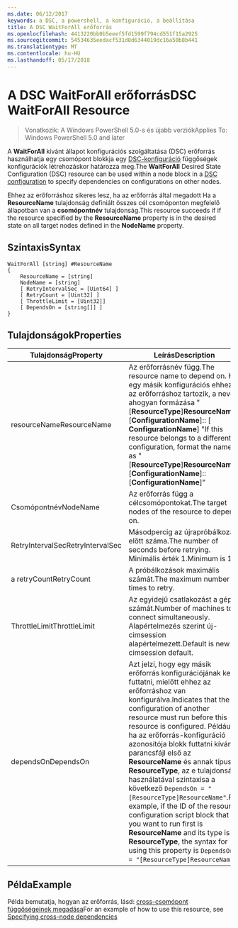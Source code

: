 ```yaml
---
ms.date: 06/12/2017
keywords: a DSC, a powershell, a konfiguráció, a beállítása
title: A DSC WaitForAll erőforrás
ms.openlocfilehash: 4413220bb0b5eeef5fd1599f794cd551f15a2925
ms.sourcegitcommit: 54534635eedacf531d8d6344019dc16a50b8b441
ms.translationtype: MT
ms.contentlocale: hu-HU
ms.lasthandoff: 05/17/2018
---
```

# <a name="dsc-waitforall-resource"></a><span data-ttu-id="c5aee-103">A DSC WaitForAll erőforrás</span><span class="sxs-lookup"><span data-stu-id="c5aee-103">DSC WaitForAll Resource</span></span>

> <span data-ttu-id="c5aee-104">Vonatkozik: A Windows PowerShell 5.0-s és újabb verziók</span><span class="sxs-lookup"><span data-stu-id="c5aee-104">Applies To: Windows PowerShell 5.0 and later</span></span>

<span data-ttu-id="c5aee-105">A **WaitForAll** kívánt állapot konfigurációs szolgáltatása (DSC) erőforrás használhatja egy csomópont blokkja egy [DSC-konfiguráció](configurations.md) függőségek konfigurációk létrehozáskor határozza meg.</span><span class="sxs-lookup"><span data-stu-id="c5aee-105">The **WaitForAll** Desired State Configuration (DSC) resource can be used within a node block in a [DSC configuration](configurations.md) to specify dependencies on configurations on other nodes.</span></span>

<span data-ttu-id="c5aee-106">Ehhez az erőforráshoz sikeres lesz, ha az erőforrás által megadott Ha a **ResourceName** tulajdonság definiált összes cél csomóponton megfelelő állapotban van a **csomópontnév** tulajdonság.</span><span class="sxs-lookup"><span data-stu-id="c5aee-106">This resource succeeds if if the resource specified by the **ResourceName** property is in the desired state on all target nodes defined in the **NodeName** property.</span></span>


## <a name="syntax"></a><span data-ttu-id="c5aee-107">Szintaxis</span><span class="sxs-lookup"><span data-stu-id="c5aee-107">Syntax</span></span>

```
WaitForAll [string] #ResourceName
{
    ResourceName = [string]
    NodeName = [string]
    [ RetryIntervalSec = [Uint64] ]
    [ RetryCount = [Uint32] ]
    [ ThrottleLimit = [Uint32]]
    [ DependsOn = [string[]] ]
}
```

## <a name="properties"></a><span data-ttu-id="c5aee-108">Tulajdonságok</span><span class="sxs-lookup"><span data-stu-id="c5aee-108">Properties</span></span>

|  <span data-ttu-id="c5aee-109">Tulajdonság</span><span class="sxs-lookup"><span data-stu-id="c5aee-109">Property</span></span>  |  <span data-ttu-id="c5aee-110">Leírás</span><span class="sxs-lookup"><span data-stu-id="c5aee-110">Description</span></span>   |
|---|---|
| <span data-ttu-id="c5aee-111">resourceName</span><span class="sxs-lookup"><span data-stu-id="c5aee-111">ResourceName</span></span>| <span data-ttu-id="c5aee-112">Az erőforrásnév függ.</span><span class="sxs-lookup"><span data-stu-id="c5aee-112">The resource name to depend on.</span></span> <span data-ttu-id="c5aee-113">Ha egy másik konfigurációs ehhez az erőforráshoz tartozik, a neve, ahogyan formázása "[__ResourceType__]__ResourceName__:: [__ConfigurationName__]:: [ __ConfigurationName__] "</span><span class="sxs-lookup"><span data-stu-id="c5aee-113">If this resource belongs to a different configuration, format the name as "[__ResourceType__]__ResourceName__::[__ConfigurationName__]::[__ConfigurationName__]"</span></span>|
| <span data-ttu-id="c5aee-114">Csomópontnév</span><span class="sxs-lookup"><span data-stu-id="c5aee-114">NodeName</span></span>| <span data-ttu-id="c5aee-115">Az erőforrás függ a célcsomópontokat.</span><span class="sxs-lookup"><span data-stu-id="c5aee-115">The target nodes of the resource to depend on.</span></span>|
| <span data-ttu-id="c5aee-116">RetryIntervalSec</span><span class="sxs-lookup"><span data-stu-id="c5aee-116">RetryIntervalSec</span></span>| <span data-ttu-id="c5aee-117">Másodpercig az újrapróbálkozás előtt száma.</span><span class="sxs-lookup"><span data-stu-id="c5aee-117">The number of seconds before retrying.</span></span> <span data-ttu-id="c5aee-118">Minimális érték 1.</span><span class="sxs-lookup"><span data-stu-id="c5aee-118">Minimum is 1.</span></span>|
| <span data-ttu-id="c5aee-119">a retryCount</span><span class="sxs-lookup"><span data-stu-id="c5aee-119">RetryCount</span></span>| <span data-ttu-id="c5aee-120">A próbálkozások maximális számát.</span><span class="sxs-lookup"><span data-stu-id="c5aee-120">The maximum number of times to retry.</span></span>|
| <span data-ttu-id="c5aee-121">ThrottleLimit</span><span class="sxs-lookup"><span data-stu-id="c5aee-121">ThrottleLimit</span></span>| <span data-ttu-id="c5aee-122">Az egyidejű csatlakozást a gépek számát.</span><span class="sxs-lookup"><span data-stu-id="c5aee-122">Number of machines to connect simultaneously.</span></span> <span data-ttu-id="c5aee-123">Alapértelmezés szerint új-cimsession alapértelmezett.</span><span class="sxs-lookup"><span data-stu-id="c5aee-123">Default is new-cimsession default.</span></span>|
| <span data-ttu-id="c5aee-124">dependsOn</span><span class="sxs-lookup"><span data-stu-id="c5aee-124">DependsOn</span></span> | <span data-ttu-id="c5aee-125">Azt jelzi, hogy egy másik erőforrás konfigurációjának kell futtatni, mielőtt ehhez az erőforráshoz van konfigurálva.</span><span class="sxs-lookup"><span data-stu-id="c5aee-125">Indicates that the configuration of another resource must run before this resource is configured.</span></span> <span data-ttu-id="c5aee-126">Például, ha az erőforrás-konfiguráció azonosítója blokk futtatni kívánt parancsfájl első az __ResourceName__ és annak típusa __ResourceType__, az e tulajdonság használatával szintaxisa a következő `DependsOn = "[ResourceType]ResourceName"`.</span><span class="sxs-lookup"><span data-stu-id="c5aee-126">For example, if the ID of the resource configuration script block that you want to run first is __ResourceName__ and its type is __ResourceType__, the syntax for using this property is `DependsOn = "[ResourceType]ResourceName"`.</span></span>|


## <a name="example"></a><span data-ttu-id="c5aee-127">Példa</span><span class="sxs-lookup"><span data-stu-id="c5aee-127">Example</span></span>

<span data-ttu-id="c5aee-128">Példa bemutatja, hogyan az erőforrás, lásd: [cross-csomópont függőségeinek megadása](crossNodeDependencies.md)</span><span class="sxs-lookup"><span data-stu-id="c5aee-128">For an example of how to use this resource, see [Specifying cross-node dependencies](crossNodeDependencies.md)</span></span>